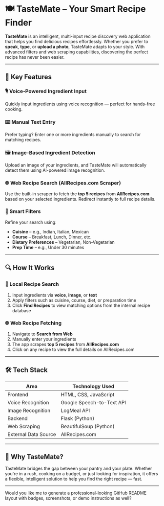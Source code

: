 # 🍽️ **TasteMate – Your Smart Recipe Finder**

**TasteMate** is an intelligent, multi-input recipe discovery web application that helps you find delicious recipes effortlessly. Whether you prefer to **speak**, **type**, or **upload a photo**, TasteMate adapts to your style. With advanced filters and web scraping capabilities, discovering the perfect recipe has never been easier.

---

## 🚀 **Key Features**

### 🎙️ Voice-Powered Ingredient Input

Quickly input ingredients using voice recognition — perfect for hands-free cooking.

### ⌨️ Manual Text Entry

Prefer typing? Enter one or more ingredients manually to search for matching recipes.

### 🖼️ Image-Based Ingredient Detection

Upload an image of your ingredients, and TasteMate will automatically detect them using AI-powered image recognition.

### 🌐 Web Recipe Search (AllRecipes.com Scraper)

Use the built-in scraper to fetch the **top 5 recipes** from **AllRecipes.com** based on your selected ingredients. Redirect instantly to full recipe details.

### 🧩 Smart Filters

Refine your search using:

* **Cuisine** – e.g., Indian, Italian, Mexican
* **Course** – Breakfast, Lunch, Dinner, etc.
* **Dietary Preferences** – Vegetarian, Non-Vegetarian
* **Prep Time** – e.g., Under 30 minutes

---

## 🔍 **How It Works**

### 🔎 Local Recipe Search

1. Input ingredients via **voice**, **image**, or **text**
2. Apply filters such as cuisine, course, diet, or preparation time
3. Click **Find Recipes** to view matching options from the internal recipe database

### 🌐 Web Recipe Fetching

1. Navigate to **Search from Web**
2. Manually enter your ingredients
3. The app scrapes **top 5 recipes** from **AllRecipes.com**
4. Click on any recipe to view the full details on AllRecipes.com

---

## 🛠️ **Tech Stack**

| Area                 | Technology Used           |
| -------------------- | ------------------------- |
| Frontend             | HTML, CSS, JavaScript     |
| Voice Recognition    | Google Speech-to-Text API |
| Image Recognition    | LogMeal API               |
| Backend              | Flask (Python)            |
| Web Scraping         | BeautifulSoup (Python)    |
| External Data Source | AllRecipes.com            |

---

## 📱 **Why TasteMate?**

TasteMate bridges the gap between your pantry and your plate. Whether you're in a rush, cooking on a budget, or just looking for inspiration, it offers a flexible, intelligent solution to help you find the right recipe — fast.

---

Would you like me to generate a professional-looking GitHub README layout with badges, screenshots, or demo instructions as well?
